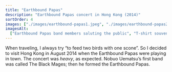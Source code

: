 ```yaml
---
title: "Earthbound Papas"
description: "Earthbound Papas concert in Hong Kong (2014)"
sortOrder: 4
images: ["./images/earthbound-papas1.jpeg", "./images/earthbound-papas2.jpg"]
imagesAlt:
  ["Earthbound Papas band members saluting the public", "T-shirt souvenir"]
---
```


When traveling, I always try “to feed two birds with one scone”. So I decided to visit Hong Kong in August 2014 when the Earthbound Papas were playing in town. The concert was _heavy_, as expected. Nobuo Uematsu’s first band was called The Black Mages; then he formed the Earthbound Papas.
